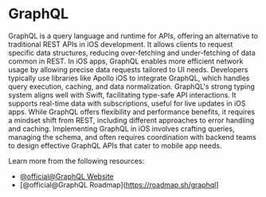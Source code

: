 # GraphQL

GraphQL is a query language and runtime for APIs, offering an alternative to traditional REST APIs in iOS development. It allows clients to request specific data structures, reducing over-fetching and under-fetching of data common in REST. In iOS apps, GraphQL enables more efficient network usage by allowing precise data requests tailored to UI needs. Developers typically use libraries like Apollo iOS to integrate GraphQL, which handles query execution, caching, and data normalization. GraphQL's strong typing system aligns well with Swift, facilitating type-safe API interactions. It supports real-time data with subscriptions, useful for live updates in iOS apps. While GraphQL offers flexibility and performance benefits, it requires a mindset shift from REST, including different approaches to error handling and caching. Implementing GraphQL in iOS involves crafting queries, managing the schema, and often requires coordination with backend teams to design effective GraphQL APIs that cater to mobile app needs.

Learn more from the following resources:

- [@official@GraphQL Website](https://graphql.org/)
- [@official@GraphQL Roadmap](https://roadmap.sh/graphql]